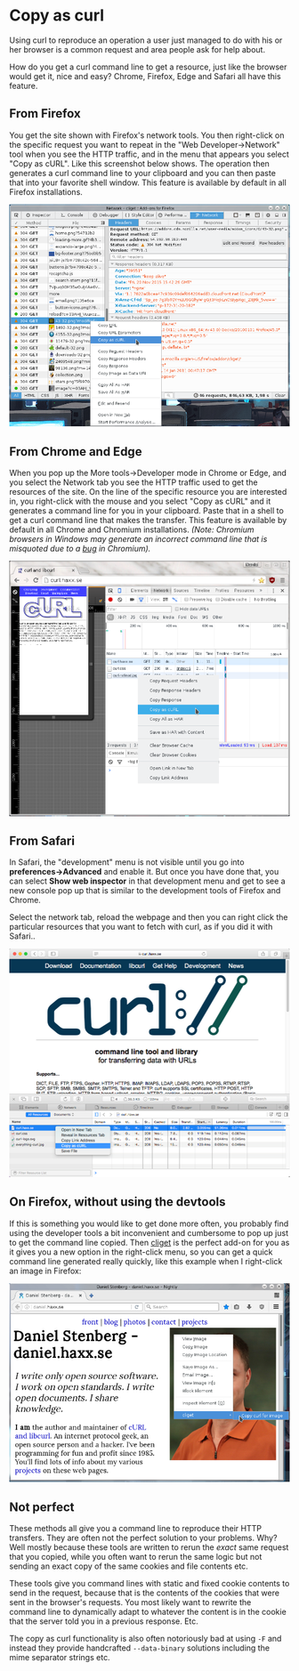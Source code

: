 # Copy as curl

Using curl to reproduce an operation a user just managed to do with his or her browser is a common request and area people ask for help about.

How do you get a curl command line to get a resource, just like the browser would get it, nice and easy? Chrome, Firefox, Edge and Safari all have this feature.

## From Firefox

You get the site shown with Firefox's network tools. You then right-click on the specific request you want to repeat in the "Web Developer->Network" tool when you see the HTTP traffic, and in the menu that appears you select "Copy as cURL". Like this screenshot below shows. The operation then generates a curl command line to your clipboard and you can then paste that into your favorite shell window. This feature is available by default in all Firefox installations.

![copy as curl with Firefox](firefox-copy-as-curl.png)

## From Chrome and Edge

When you pop up the More tools->Developer mode in Chrome or Edge, and you
select the Network tab you see the HTTP traffic used to get the resources of
the site. On the line of the specific resource you are interested in, you
right-click with the mouse and you select "Copy as cURL" and it generates a
command line for you in your clipboard. Paste that in a shell to get a curl
command line that makes the transfer. This feature is available by default in
all Chrome and Chromium installations. _(Note: Chromium browsers in Windows
may generate an incorrect command line that is misquoted due to a_
[_bug_](https://bugs.chromium.org/p/chromium/issues/detail?id=1242803) _in
Chromium)._

![copy as curl with Chrome](chrome-copy-as-curl.png)

## From Safari

In Safari, the "development" menu is not visible until you go into **preferences->Advanced** and enable it. But once you have done that, you can select **Show web inspector** in that development menu and get to see a new console pop up that is similar to the development tools of Firefox and Chrome.

Select the network tab, reload the webpage and then you can right click the
particular resources that you want to fetch with curl, as if you did it with
Safari..

![copy as curl with Safari](safari-copy-as-curl.png)

## On Firefox, without using the devtools

If this is something you would like to get done more often, you probably find using the developer tools a bit inconvenient and cumbersome to pop up just to get the command line copied. Then [cliget](https://addons.mozilla.org/en-US/firefox/addon/cliget/) is the perfect add-on for you as it gives you a new option in the right-click menu, so you can get a quick command line generated really quickly, like this example when I right-click an image in Firefox:

![cliget with Firefox](firefox-cliget.png)

## Not perfect

These methods all give you a command line to reproduce their HTTP transfers.
They are often not the perfect solution to your problems. Why? Well mostly
because these tools are written to rerun the _exact_ same request that you
copied, while you often want to rerun the same logic but not sending an exact
copy of the same cookies and file contents etc.

These tools give you command lines with static and fixed cookie contents to
send in the request, because that is the contents of the cookies that were
sent in the browser's requests. You most likely want to rewrite the command
line to dynamically adapt to whatever the content is in the cookie that the
server told you in a previous response. Etc.

The copy as curl functionality is also often notoriously bad at using `-F` and
instead they provide handcrafted `--data-binary` solutions including the mime
separator strings etc.
